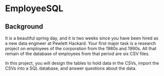 # EmployeeSQL 



## Background

It is a beautiful spring day, and it is two weeks since you have been hired as a new data engineer at Pewlett Hackard. Your first major task is a research project on employees of the corporation from the 1980s and 1990s. All that remain of the database of employees from that period are six CSV files.

In this project, you will design the tables to hold data in the CSVs, import the CSVs into a SQL database, and answer questions about the data. 


